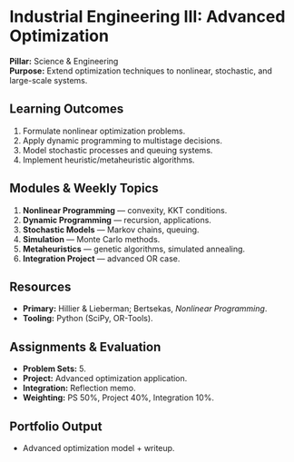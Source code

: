 # Industrial Engineering III: Advanced Optimization
**Pillar:** Science & Engineering  
**Purpose:** Extend optimization techniques to nonlinear, stochastic, and large-scale systems.

## Learning Outcomes
1. Formulate nonlinear optimization problems.
2. Apply dynamic programming to multistage decisions.
3. Model stochastic processes and queuing systems.
4. Implement heuristic/metaheuristic algorithms.

## Modules & Weekly Topics
1. **Nonlinear Programming** — convexity, KKT conditions.
2. **Dynamic Programming** — recursion, applications.
3. **Stochastic Models** — Markov chains, queuing.
4. **Simulation** — Monte Carlo methods.
5. **Metaheuristics** — genetic algorithms, simulated annealing.
6. **Integration Project** — advanced OR case.

## Resources
- **Primary:** Hillier & Lieberman; Bertsekas, *Nonlinear Programming*.
- **Tooling:** Python (SciPy, OR-Tools).

## Assignments & Evaluation
- **Problem Sets:** 5.
- **Project:** Advanced optimization application.
- **Integration:** Reflection memo.
- **Weighting:** PS 50%, Project 40%, Integration 10%.

## Portfolio Output
- Advanced optimization model + writeup.
